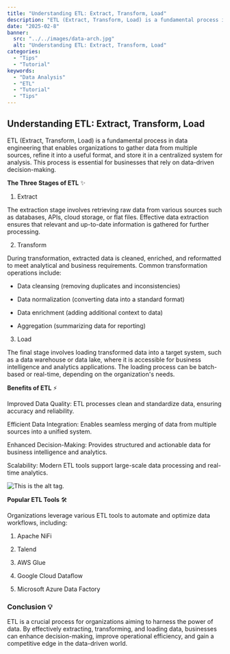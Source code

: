 ```yaml
---
title: "Understanding ETL: Extract, Transform, Load"
description: "ETL (Extract, Transform, Load) is a fundamental process in data engineering that enables organizations to gather data from multiple sources, refine and store it in a centralized system for analysis."
date: "2025-02-8"
banner:
  src: "../../images/data-arch.jpg"
  alt: "Understanding ETL: Extract, Transform, Load"
categories:
  - "Tips"
  - "Tutorial"
keywords:
  - "Data Analysis"
  - "ETL"
  - "Tutorial"
  - "Tips"
---
```



## Understanding ETL: Extract, Transform, Load

ETL (Extract, Transform, Load) is a fundamental process in data engineering that enables organizations to gather data from multiple sources, refine it into a useful format, and store it in a centralized system for analysis. This process is essential for businesses that rely on data-driven decision-making.


**The Three Stages of ETL** ✨

1. Extract

The extraction stage involves retrieving raw data from various sources such as databases, APIs, cloud storage, or flat files. Effective data extraction ensures that relevant and up-to-date information is gathered for further processing. 

2. Transform

During transformation, extracted data is cleaned, enriched, and reformatted to meet analytical and business requirements. Common transformation operations include:

* Data cleansing (removing duplicates and inconsistencies)

* Data normalization (converting data into a standard format)

* Data enrichment (adding additional context to data)

* Aggregation (summarizing data for reporting) 

3. Load

The final stage involves loading transformed data into a target system, such as a data warehouse or data lake, where it is accessible for business intelligence and analytics applications. The loading process can be batch-based or real-time, depending on the organization's needs. 

**Benefits of ETL** ⚡

Improved Data Quality: ETL processes clean and standardize data, ensuring accuracy and reliability.

Efficient Data Integration: Enables seamless merging of data from multiple sources into a unified system.

Enhanced Decision-Making: Provides structured and actionable data for business intelligence and analytics.

Scalability: Modern ETL tools support large-scale data processing and real-time analytics.


![This is the alt tag.](../../images/clement-h-95YRwf6CNw8-unsplash.jpg "ETL: Extract, Transform, Load (https://amreshasoomro.netlify.app).")


**Popular ETL Tools** 🛠️

Organizations leverage various ETL tools to automate and optimize data workflows, including:

1. Apache NiFi

2. Talend

3. AWS Glue

4. Google Cloud Dataflow

5. Microsoft Azure Data Factory 

### Conclusion 💡

ETL is a crucial process for organizations aiming to harness the power of data. By effectively extracting, transforming, and loading data, businesses can enhance decision-making, improve operational efficiency, and gain a competitive edge in the data-driven world.